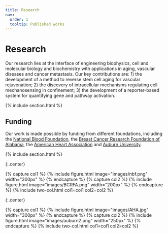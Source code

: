```yaml
---
title: Research
nav:
  order: 1
  tooltip: Published works
---
```


# <i class="fas fa-microscope"></i>Research

Our research lies at the interface of engineering biophysics, cell and molecular biology and biochemistry with applications in aging, vascular diseases and cancer metastasis. Our key contributions are: 1) the development of a method to reverse stem cell aging for vascular rejuvenation; 2) the discovery of intracellular mechanisms regulating cell mechanosensing in confinement; 3) the development of a reporter-based system for quantifying gene and pathway activation.

{% include section.html %}

## Funding

Our work is made possible by funding from different foundations, including the [National Blood Foundation](https://www.aabb.org/national-blood-foundation), the [Breast Cancer Research Foundation of Alabama](https://www.bcrfa.org/), the [American Heart Association](https://www.heart.org/) and [Auburn University](https://cws.auburn.edu/ovpr).

{% include section.html %}

{:.center}

{% capture col1 %}
{%
  include figure.html
  image="images/nbf.png"
  width="300px"
%}
{% endcapture %}
{% capture col2 %}
{%
  include figure.html
  image="images/BCRFA.png"
  width="200px"
%}
{% endcapture %}
{% include two-col.html col1=col1 col2=col2 %}

{:.center}

{% capture col1 %}
{%
  include figure.html
  image="images/AHA.jpg"
  width="300px"
%}
{% endcapture %}
{% capture col2 %}
{%
  include figure.html
  image="images/auburn2.png"
  width="250px"
%}
{% endcapture %}
{% include two-col.html col1=col1 col2=col2 %}


